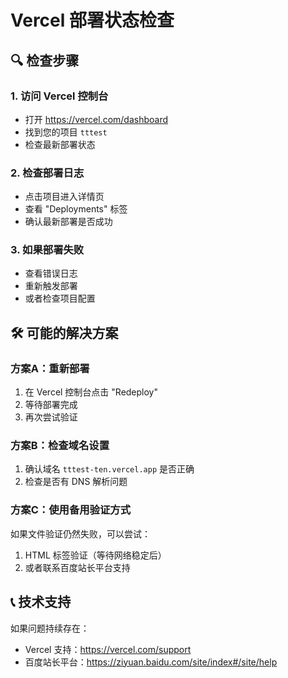 # Vercel 部署状态检查

## 🔍 检查步骤

### 1. 访问 Vercel 控制台
- 打开 https://vercel.com/dashboard
- 找到您的项目 `tttest`
- 检查最新部署状态

### 2. 检查部署日志
- 点击项目进入详情页
- 查看 "Deployments" 标签
- 确认最新部署是否成功

### 3. 如果部署失败
- 查看错误日志
- 重新触发部署
- 或者检查项目配置

## 🛠️ 可能的解决方案

### 方案A：重新部署
1. 在 Vercel 控制台点击 "Redeploy"
2. 等待部署完成
3. 再次尝试验证

### 方案B：检查域名设置
1. 确认域名 `tttest-ten.vercel.app` 是否正确
2. 检查是否有 DNS 解析问题

### 方案C：使用备用验证方式
如果文件验证仍然失败，可以尝试：
1. HTML 标签验证（等待网络稳定后）
2. 或者联系百度站长平台支持

## 📞 技术支持

如果问题持续存在：
- Vercel 支持：https://vercel.com/support
- 百度站长平台：https://ziyuan.baidu.com/site/index#/site/help 